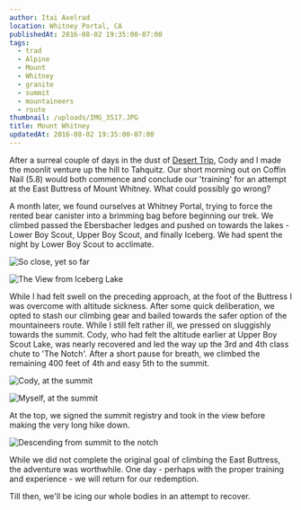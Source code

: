 ```yaml
---
author: Itai Axelrad
location: Whitney Portal, CA
publishedAt: 2016-08-02 19:35:00-07:00
tags:
  - trad
  - Alpine
  - Mount
  - Whitney
  - granite
  - summit
  - mountaineers
  - route
thumbnail: /uploads/IMG_3517.JPG
title: Mount Whitney
updatedAt: 2016-08-02 19:35:00-07:00
---
```


After a surreal couple of days in the dust of [Desert Trip](https://deserttrip.com/), Cody and I made the moonlit venture up the hill to Tahquitz. Our short morning out on Coffin Nail (5.8) would both commence and conclude our 'training' for an attempt at the East Buttress of Mount Whitney. What could possibly go wrong?

A month later, we found ourselves at Whitney Portal, trying to force the rented bear canister into a brimming bag before beginning our trek. We climbed passed the Ebersbacher ledges and pushed on towards the lakes - Lower Boy Scout, Upper Boy Scout, and finally Iceberg. We had spent the night by Lower Boy Scout to acclimate.

![So close, yet so far](/uploads/IMG_3517.JPG)

![The View from Iceberg Lake](/uploads/IMG_3526.JPG)

While I had felt swell on the preceding approach, at the foot of the Buttress I was overcome with altitude sickness. After some quick deliberation, we opted to stash our climbing gear and bailed towards the safer option of the mountaineers route. While I still felt rather ill, we pressed on sluggishly towards the summit. Cody, who had felt the altitude earlier at Upper Boy Scout Lake, was nearly recovered and led the way up the 3rd and 4th class chute to 'The Notch'. After a short pause for breath, we climbed the remaining 400 feet of 4th and easy 5th to the summit.

![Cody, at the summit](/uploads/IMG_3545.JPG)

![Myself, at the summit](/uploads/IMG_3546.JPG)

At the top, we signed the summit registry and took in the view before making the very long hike down.

![Descending from summit to the notch](/uploads/IMG_3552_test.JPG)

While we did not complete the original goal of climbing the East Buttress, the adventure was worthwhile. One day - perhaps with the proper training and experience - we will return for our redemption.

Till then, we'll be icing our whole bodies in an attempt to recover.
